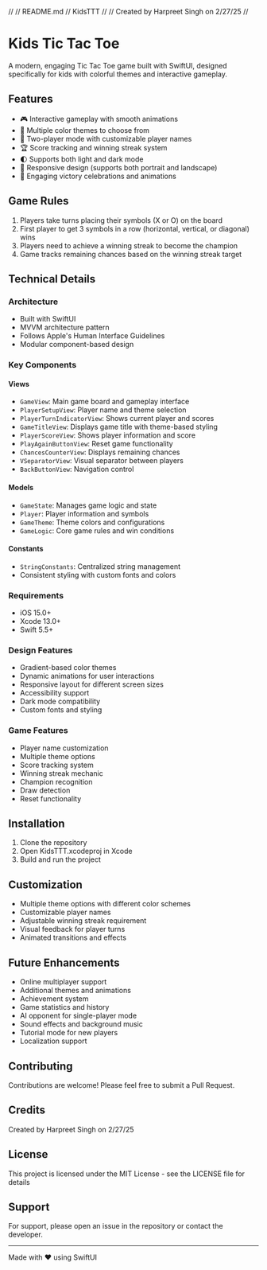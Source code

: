 //
//  README.md
//  KidsTTT
//
//  Created by Harpreet Singh on 2/27/25
//

# Kids Tic Tac Toe

A modern, engaging Tic Tac Toe game built with SwiftUI, designed specifically for kids with colorful themes and interactive gameplay.

## Features

- 🎮 Interactive gameplay with smooth animations
- 🎨 Multiple color themes to choose from
- 👥 Two-player mode with customizable player names
- 🏆 Score tracking and winning streak system
- 🌓 Supports both light and dark mode
- 📱 Responsive design (supports both portrait and landscape)
- 🎉 Engaging victory celebrations and animations

## Game Rules

1. Players take turns placing their symbols (X or O) on the board
2. First player to get 3 symbols in a row (horizontal, vertical, or diagonal) wins
3. Players need to achieve a winning streak to become the champion
4. Game tracks remaining chances based on the winning streak target

## Technical Details

### Architecture
- Built with SwiftUI
- MVVM architecture pattern
- Follows Apple's Human Interface Guidelines
- Modular component-based design

### Key Components

#### Views
- `GameView`: Main game board and gameplay interface
- `PlayerSetupView`: Player name and theme selection
- `PlayerTurnIndicatorView`: Shows current player and scores
- `GameTitleView`: Displays game title with theme-based styling
- `PlayerScoreView`: Shows player information and score
- `PlayAgainButtonView`: Reset game functionality
- `ChancesCounterView`: Displays remaining chances
- `VSeparatorView`: Visual separator between players
- `BackButtonView`: Navigation control

#### Models
- `GameState`: Manages game logic and state
- `Player`: Player information and symbols
- `GameTheme`: Theme colors and configurations
- `GameLogic`: Core game rules and win conditions

#### Constants
- `StringConstants`: Centralized string management
- Consistent styling with custom fonts and colors

### Requirements

- iOS 15.0+
- Xcode 13.0+
- Swift 5.5+

### Design Features

- Gradient-based color themes
- Dynamic animations for user interactions
- Responsive layout for different screen sizes
- Accessibility support
- Dark mode compatibility
- Custom fonts and styling

### Game Features

- Player name customization
- Multiple theme options
- Score tracking system
- Winning streak mechanic
- Champion recognition
- Draw detection
- Reset functionality

## Installation

1. Clone the repository
2. Open KidsTTT.xcodeproj in Xcode
3. Build and run the project

## Customization

- Multiple theme options with different color schemes
- Customizable player names
- Adjustable winning streak requirement
- Visual feedback for player turns
- Animated transitions and effects

## Future Enhancements

- Online multiplayer support
- Additional themes and animations
- Achievement system
- Game statistics and history
- AI opponent for single-player mode
- Sound effects and background music
- Tutorial mode for new players
- Localization support

## Contributing

Contributions are welcome! Please feel free to submit a Pull Request.

## Credits

Created by Harpreet Singh on 2/27/25

## License

This project is licensed under the MIT License - see the LICENSE file for details

## Support

For support, please open an issue in the repository or contact the developer.

---

Made with ❤️ using SwiftUI
